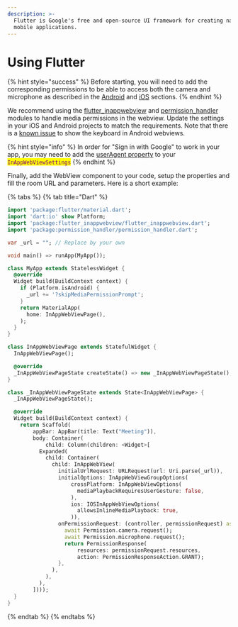 ```yaml
---
description: >-
  Flutter is Google's free and open-source UI framework for creating native
  mobile applications.
---
```


# Using Flutter

{% hint style="success" %}
Before starting, you will need to add the corresponding permissions to be able to access both the camera and microphone as described in the [Android](in-android-apps/) and [iOS](in-ios-apps/) sections.
{% endhint %}

We recommend using the [flutter\_inappwebview](https://pub.dev/packages/flutter\_inappwebview) and [permission\_handler](https://pub.dev/packages/permission\_handler) modules to handle media permissions in the webview. Update the settings in your iOS and Android projects to match the requirements. Note that there is a [known issue](https://github.com/flutter/flutter/issues/19718) to show the keyboard in Android webviews.

{% hint style="info" %}
In order for "Sign in with Google" to work in your app, you may need to add the [userAgent property](https://inappwebview.dev/docs/webview/in-app-weview-settings/#useragent) to your <mark style="color:purple;">`InAppWebViewSettings`</mark>
{% endhint %}

Finally, add the WebView component to your code, setup the properties and fill the room URL and parameters. Here is a short example:

{% tabs %}
{% tab title="Dart" %}
```dart
import 'package:flutter/material.dart';
import 'dart:io' show Platform;
import 'package:flutter_inappwebview/flutter_inappwebview.dart';
import 'package:permission_handler/permission_handler.dart';

var _url = ""; // Replace by your own

void main() => runApp(MyApp());

class MyApp extends StatelessWidget {
  @override
  Widget build(BuildContext context) {
    if (Platform.isAndroid) {
      _url += '?skipMediaPermissionPrompt';
    }
    return MaterialApp(
      home: InAppWebViewPage(),
    );
  }
}

class InAppWebViewPage extends StatefulWidget {
  InAppWebViewPage();

  @override
  _InAppWebViewPageState createState() => new _InAppWebViewPageState();
}

class _InAppWebViewPageState extends State<InAppWebViewPage> {
  _InAppWebViewPageState();

  @override
  Widget build(BuildContext context) {
    return Scaffold(
        appBar: AppBar(title: Text("Meeting")),
        body: Container(
            child: Column(children: <Widget>[
          Expanded(
            child: Container(
              child: InAppWebView(
                initialUrlRequest: URLRequest(url: Uri.parse(_url)),
                initialOptions: InAppWebViewGroupOptions(
                    crossPlatform: InAppWebViewOptions(
                      mediaPlaybackRequiresUserGesture: false,
                    ),
                    ios: IOSInAppWebViewOptions(
                      allowsInlineMediaPlayback: true,
                    )),
                onPermissionRequest: (controller, permissionRequest) async {
                  await Permission.camera.request();
                  await Permission.microphone.request();
                  return PermissionResponse(
                      resources: permissionRequest.resources,
                      action: PermissionResponseAction.GRANT);
                },
              ),
            ),
          ),
        ])));
  }
}
```
{% endtab %}
{% endtabs %}

